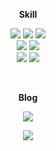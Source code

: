 <p align="center"><b>Skill</b></p>
<p align="center">
  
  <img src="https://img.shields.io/badge/Html-E34F26?style=flat-square&logo=html5&logoColor=white">
  <img src="https://img.shields.io/badge/Css-1572B6?style=flat-square&logo=css3&logoColor=white">
  <img src="https://img.shields.io/badge/Javascript-F7DF1E?style=flat-square&logo=javascript&logoColor=white">
  <br>
  <img src="https://img.shields.io/badge/Jquery-0769AD?style=flat-square&logo=jquery&logoColor=white">
  <img src="https://img.shields.io/badge/React-61DAFB?style=flat-square&logo=react&logoColor=white">
  <br>  
  <img src="https://img.shields.io/badge/MariaDB-003545?style=flat-square&logo=mariadb&logoColor=white">
  <img src="https://img.shields.io/badge/PHP-777BB4?style=flat-square&logo=php&logoColor=white">
</p>

<br>

<p align="center"><b>Blog</b></p>
<p align="center">
  <a href="https://velog.io/@oeanb"><img src="https://img.shields.io/badge/oeanb-11B48A?style=flat-square&logo=Vimeo&logoColor=white&link=https://velog.io/@oeanb"/></a>
</p>

<p align="center">
  <a href="https://velog.io/@oeanb"><img src="https://velog-readme-stats.vercel.app/api/list?name=oeanb"></a>
</p>
